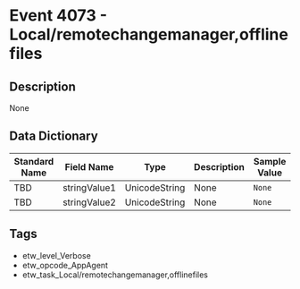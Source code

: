 # Event 4073 - Local/remotechangemanager,offlinefiles

## Description
None

## Data Dictionary
|Standard Name|Field Name|Type|Description|Sample Value|
|---|---|---|---|---|
|TBD|stringValue1|UnicodeString|None|`None`|
|TBD|stringValue2|UnicodeString|None|`None`|

## Tags
* etw_level_Verbose
* etw_opcode_AppAgent
* etw_task_Local/remotechangemanager,offlinefiles